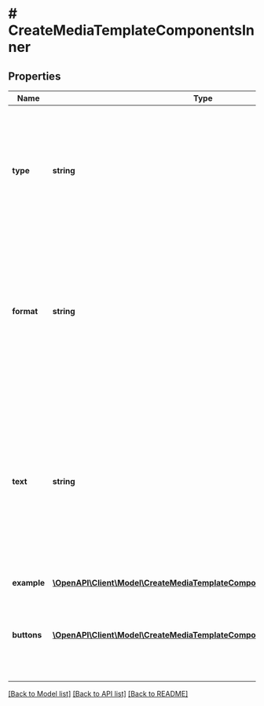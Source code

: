 # # CreateMediaTemplateComponentsInner

## Properties

Name | Type | Description | Notes
------------ | ------------- | ------------- | -------------
**type** | **string** | The type of template component. &#x60;HEADER&#x60;, &#x60;FOOTER&#x60;, and &#x60;BUTTONS&#x60; are optional, a &#x60;BODY&#x60; is always a required component of a template. | [optional]
**format** | **string** | The format of the template component. Where &#x60;type&#x60; is &#x60;HEADER&#x60; can be &#x60;TEXT&#x60;, &#x60;IMAGE&#x60;, &#x60;DOCUMENT&#x60;, or &#x60;VIDEO&#x60;. Where type is &#x60;BODY&#x60; or &#x60;FOOTER&#x60;, must be &#x60;TEXT&#x60;. | [optional]
**text** | **string** | The text to be displayed in this template component. EIther &#x60;plain text&#x60; or &#x60;text with placeholders {{1}}&#x60;. **Note: when using text with placeholders, you must include the &#x60;example&#x60; parameter in the component object.** | [optional]
**example** | [**\OpenAPI\Client\Model\CreateMediaTemplateComponentsInnerExample**](CreateMediaTemplateComponentsInnerExample.md) |  | [optional]
**buttons** | [**\OpenAPI\Client\Model\CreateMediaTemplateComponentsInnerButtonsInner[]**](CreateMediaTemplateComponentsInnerButtonsInner.md) | Where &#x60;type&#x60; is set to &#x60;BUTTONS&#x60;, an array of button objects representing the properties of each button. | [optional]

[[Back to Model list]](../../README.md#models) [[Back to API list]](../../README.md#endpoints) [[Back to README]](../../README.md)
